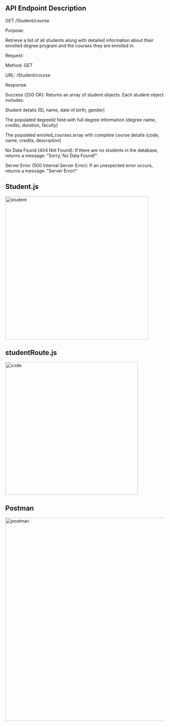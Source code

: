 ## API Endpoint Description

GET /Student/course

Purpose:

Retrieve a list of all students along with detailed information about their enrolled degree program and the courses they are enrolled in.

Request:

Method: GET

URL: /Student/course

Response:

Success (200 OK): Returns an array of student objects. Each student object includes:

Student details (ID, name, date of birth, gender)

The populated degreeId field with full degree information (degree name, credits, duration, faculty)

The populated enroled_courses array with complete course details (code, name, credits, description)

No Data Found (404 Not Found): If there are no students in the database, returns a message:
"Sorry, No Data Found!"

Server Error (500 Internal Server Error): If an unexpected error occurs, returns a message:
"Server Error!"

## Student.js

<img width="452" alt="student" src="https://github.com/user-attachments/assets/9157c510-7b98-4381-b345-504917e15b85" />

## studentRoute.js

<img width="419" alt="code" src="https://github.com/user-attachments/assets/f2971e0a-f648-4d63-aac4-e3e6ad10da37" />

## Postman

<img width="642" alt="postman" src="https://github.com/user-attachments/assets/dc20c167-0b43-49ba-8dfe-8b036977c8c7" />



